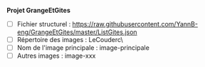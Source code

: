 **Projet GrangeEtGites**

- [ ] Fichier structurel :
https://raw.githubusercontent.com/YannB-eng/GrangeEtGites/master/ListGites.json
- [ ] Répertoire des images : LeCouderc\
- [ ] Nom de l'image principale : image-principale
- [ ] Autres images : image-xxx
